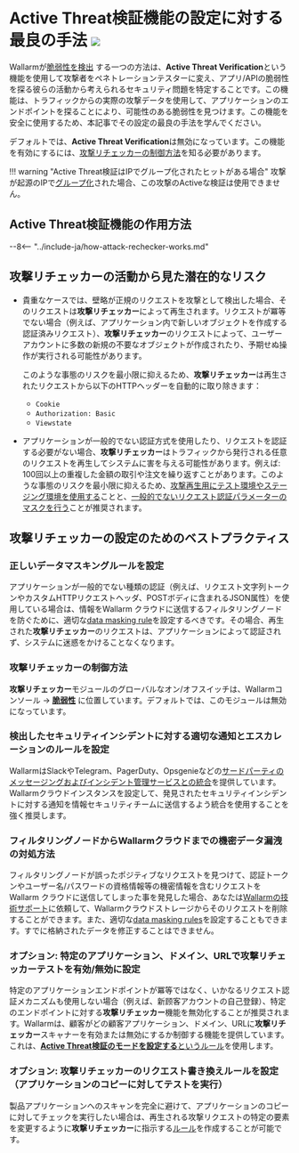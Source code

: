[allowlist-scanner-addresses]: ../user-guides/ip-lists/allowlist.md

# Active Threat検証機能の設定に対する最良の手法 <a href="../../about-wallarm/subscription-plans/#subscription-plans"><img src="../../images/api-security-tag.svg" style="border: none;"></a>

Wallarmが[脆弱性を検出](../about-wallarm/detecting-vulnerabilities.md) する一つの方法は、**Active Threat Verification**という機能を使用して攻撃者をペネトレーションテスターに変え、アプリ/APIの脆弱性を探る彼らの活動から考えられるセキュリティ問題を特定することです。この機能は、トラフィックからの実際の攻撃データを使用して、アプリケーションのエンドポイントを探ることにより、可能性のある脆弱性を見つけます。この機能を安全に使用するため、本記事でその設定の最良の手法を学んでください。

デフォルトでは、**Active Threat Verification**は無効になっています。この機能を有効にするには、[攻撃リチェッカーの制御方法](#攻撃リチェッカーの制御方法)を知る必要があります。

!!! warning "Active Threat検証はIPでグループ化されたヒットがある場合"
    攻撃が起源のIPで[グループ化](../about-wallarm/protecting-against-attacks.md#attack)された場合、この攻撃のActiveな検証は使用できません。

## Active Threat検証機能の作用方法

--8<-- "../include-ja/how-attack-rechecker-works.md"

## 攻撃リチェッカーの活動から見た潜在的なリスク

* 貴重なケースでは、壁略が正規のリクエストを攻撃として検出した場合、そのリクエストは**攻撃リチェッカー**によって再生されます。リクエストが冪等でない場合（例えば、アプリケーション内で新しいオブジェクトを作成する認証済みリクエスト）、**攻撃リチェッカー**のリクエストによって、ユーザーアカウントに多数の新規の不要なオブジェクトが作成されたり、予期せぬ操作が実行される可能性があります。

    このような事態のリスクを最小限に抑えるため、**攻撃リチェッカー**は再生されたリクエストから以下のHTTPヘッダーを自動的に取り除きます：

    * `Cookie`
    * `Authorization: Basic`
    * `Viewstate`
* アプリケーションが一般的でない認証方式を使用したり、リクエストを認証する必要がない場合、**攻撃リチェッカー**はトラフィックから発行される任意のリクエストを再生してシステムに害を与える可能性があります。例えば: 100回以上の重複した金額の取引や注文を繰り返すことがあります。このような事態のリスクを最小限に抑えるため、[攻撃再生用にテスト環境やステージング環境を使用する](#optional-configure-attack-rechecker-request-rewriting-rules-run-tests-against-a-copy-of-the-application)ことと、[一般的でないリクエスト認証パラメーターのマスクを行う](#正しいデータマスキングルールを設定)ことが推奨されます。

## 攻撃リチェッカーの設定のためのベストプラクティス

### 正しいデータマスキングルールを設定

アプリケーションが一般的でない種類の認証（例えば、リクエスト文字列トークンやカスタムHTTPリクエストヘッダ、POSTボディに含まれるJSON属性）を使用している場合は、情報をWallarm クラウドに送信するフィルタリングノードを防ぐために、適切な[data masking rule](../user-guides/rules/sensitive-data-rule.md)を設定するべきです。その場合、再生された**攻撃リチェッカー**のリクエストは、アプリケーションによって認証されず、システムに迷惑をかけることなくなります。

### 攻撃リチェッカーの制御方法

**攻撃リチェッカー**モジュールのグローバルなオン/オフスイッチは、Wallarmコンソール → [**脆弱性**](../user-guides/vulnerabilities.md) に位置しています。デフォルトでは、このモジュールは無効になっています。

### 検出したセキュリティインシデントに対する適切な通知とエスカレーションのルールを設定

WallarmはSlackやTelegram、PagerDuty、Opsgenieなどの[サードパーティのメッセージングおよびインシデント管理サービスとの統合](../user-guides/settings/integrations/integrations-intro.md)を提供しています。Wallarmクラウドインスタンスを設定して、発見されたセキュリティインシデントに対する通知を情報セキュリティチームに送信するよう統合を使用することを強く推奨します。

### フィルタリングノードからWallarmクラウドまでの機密データ漏洩の対処方法

フィルタリングノードが誤ったポジティブなリクエストを見つけて、認証トークンやユーザー名/パスワードの資格情報等の機密情報を含むリクエストをWallarm クラウドに送信してしまった事を発見した場合、あなたは[Wallarmの技術サポート](mailto:support@wallarm.com)に依頼して、Wallarmクラウドストレージからそのリクエストを削除することができます。また、適切な[data masking rules](../user-guides/rules/sensitive-data-rule.md)を設定することもできます。すでに格納されたデータを修正することはできません。

### オプション: 特定のアプリケーション、ドメイン、URLで攻撃リチェッカーテストを有効/無効に設定

特定のアプリケーションエンドポイントが冪等ではなく、いかなるリクエスト認証メカニズムも使用しない場合（例えば、新顾客アカウントの自己登録）、特定のエンドポイントに対する**攻撃リチェッカー**機能を無効化することが推奨されます。Wallarmは、顧客がどの顧客アプリケーション、ドメイン、URLに**攻撃リチェッカー**スキャナーを有効または無効にするか制御する機能を提供しています。これは、[**Active Threat検証のモードを設定する**というルール](../user-guides/rules/change-request-for-active-verification.md#rewriting-the-request-before-attack-replaying)を使用します。

### オプション: 攻撃リチェッカーのリクエスト書き換えルールを設定（アプリケーションのコピーに対してテストを実行）

製品アプリケーションへのスキャンを完全に避けて、アプリケーションのコピーに対してチェックを実行したい場合は、再生される攻撃リクエストの特定の要素を変更するように**攻撃リチェッカー**に指示する[ルール](../user-guides/rules/change-request-for-active-verification.md)を作成することが可能です。